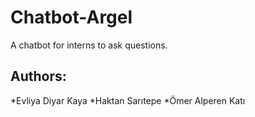 # Chatbot-Argel
A chatbot for interns to ask questions.

## Authors:
*Evliya Diyar Kaya
*Haktan Sarıtepe
*Ömer Alperen Katı
